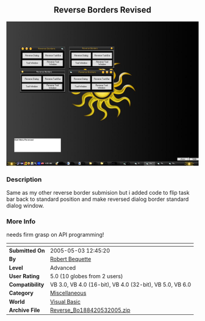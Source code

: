 ﻿<div align="center">

## Reverse Borders Revised

<img src="ScrnShot.JPG">
</div>

### Description

Same as my other reverse border submision but i added code to flip task bar back to standard position and make reversed dialog border standard dialog window.
 
### More Info
 
needs firm grasp on API programming!


<span>             |<span>
---                |---
**Submitted On**   |2005-05-03 12:45:20
**By**             |[Robert Bequette](https://github.com/Planet-Source-Code/PSCIndex/blob/master/ByAuthor/robert-bequette.md)
**Level**          |Advanced
**User Rating**    |5.0 (10 globes from 2 users)
**Compatibility**  |VB 3\.0, VB 4\.0 \(16\-bit\), VB 4\.0 \(32\-bit\), VB 5\.0, VB 6\.0
**Category**       |[Miscellaneous](https://github.com/Planet-Source-Code/PSCIndex/blob/master/ByCategory/miscellaneous__1-1.md)
**World**          |[Visual Basic](https://github.com/Planet-Source-Code/PSCIndex/blob/master/ByWorld/visual-basic.md)
**Archive File**   |[Reverse\_Bo188420532005\.zip](https://github.com/Planet-Source-Code/robert-bequette-reverse-borders-revised__1-60341/archive/master.zip)








